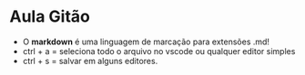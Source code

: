 # Aula Gitão

 - O **markdown** é uma linguagem de marcação para extensões .md!
 - ctrl + a  = seleciona todo o arquivo no vscode ou qualquer editor simples
 - ctrl + s = salvar em alguns editores.
